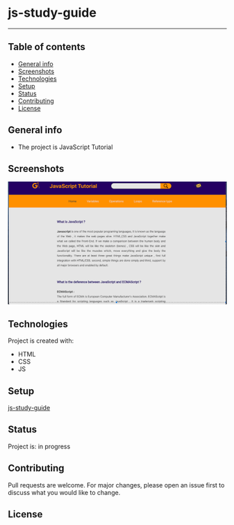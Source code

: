 # js-study-guide
---

## Table of contents

* [General info](#general-info)
* [Screenshots](#screenshots)
* [Technologies](#technologies)
* [Setup](#setup)
* [Status](#status)
* [Contributing](#contributing)
* [License](#license)

## General info

- The project is JavaScript Tutorial
## Screenshots

![Example screenshot](https://raw.githubusercontent.com/samirm00/js-study-guide/master/images/Screenshot.png)

## Technologies

Project is created with:

* HTML
* CSS
* JS

## Setup

[js-study-guide](https://samirm00.github.io/js-study-guide/)

## Status


Project is:  in progress 

## Contributing

Pull requests are welcome. For major changes, please open an issue first to discuss what you would like to change.

## License
